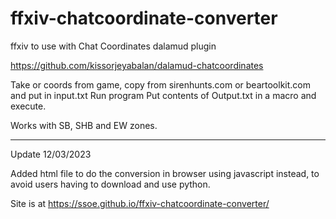 # ffxiv-chatcoordinate-converter
ffxiv to use with Chat Coordinates dalamud plugin

https://github.com/kissorjeyabalan/dalamud-chatcoordinates

Take <flag> or <pos> coords from game, copy from sirenhunts.com or beartoolkit.com and put in input.txt
Run program
Put contents of Output.txt in a macro and execute.

Works with SB, SHB and EW zones.

-----------------------------------------

Update 12/03/2023

Added html file to do the conversion in browser using javascript instead, to avoid users having to download and use python.

Site is at https://ssoe.github.io/ffxiv-chatcoordinate-converter/

